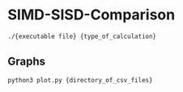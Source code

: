 # SIMD-SISD-Comparison

````bash 
./{executable file} {type_of_calculation}
````

## Graphs

````bash
python3 plot.py {directory_of_csv_files}
````
